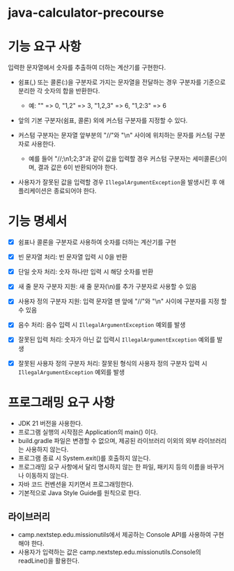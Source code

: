 # java-calculator-precourse

# 기능 요구 사항

입력한 문자열에서 숫자를 추출하여 더하는 계산기를 구현한다.

- 쉼표(,) 또는 콜론(:)을 구분자로 가지는 문자열을 전달하는 경우 구분자를 기준으로 분리한 각 숫자의 합을 반환한다.
    - 예: "" => 0, "1,2" => 3, "1,2,3" => 6, "1,2:3" => 6

- 앞의 기본 구분자(쉼표, 콜론) 외에 커스텀 구분자를 지정할 수 있다.
- 커스텀 구분자는 문자열 앞부분의 "//"와 "\n" 사이에 위치하는 문자를 커스텀 구분자로 사용한다.
    - 예를 들어 "//;\n1;2;3"과 같이 값을 입력할 경우 커스텀 구분자는 세미콜론(;)이며, 결과 값은 6이 반환되어야 한다.
- 사용자가 잘못된 값을 입력할 경우 `IllegalArgumentException`을 발생시킨 후 애플리케이션은 종료되어야 한다.

# 기능 명세서

- [x] 쉼표나 콜론을 구분자로 사용하여 숫자를 더하는 계산기를 구현


- [x] 빈 문자열 처리: 빈 문자열 입력 시 0을 반환


- [x] 단일 숫자 처리: 숫자 하나만 입력 시 해당 숫자를 반환


- [x] 새 줄 문자 구분자 지원: 새 줄 문자(\n)를 추가 구분자로 사용할 수 있음


- [x] 사용자 정의 구분자 지원: 입력 문자열 맨 앞에 "//"와 "\n" 사이에 구분자를 지정 할 수 있음


- [x] 음수 처리: 음수 입력 시 `IllegalArgumentException` 예외를 발생


- [x] 잘못된 입력 처리: 숫자가 아닌 값 입력시 `IllegalArgumentException` 예외를 발생


- [x] 잘못된 사용자 정의 구분자 처리: 잘못된 형식의 사용자 정의 구분자 입력 시 `IllegalArgumentException` 예외를 발생

# 프로그래밍 요구 사항

- JDK 21 버전을 사용한다.
- 프로그램 실행의 시작점은 Application의 main() 이다.
- build.gradle 파일은 변경할 수 없으며, 제공된 라이브러리 이외의 외부 라이브러리는 사용하지 않는다.
- 프로그램 종료 시 System.exit()를 호출하지 않는다.
- 프로그래밍 요구 사항에서 달리 명시하지 않는 한 파일, 패키지 등의 이름을 바꾸거나 이동하지 않는다.
- 자바 코드 컨벤션을 지키면서 프로그래밍한다.
- 기본적으로 Java Style Guide를 원칙으로 한다.

## 라이브러리

- camp.nextstep.edu.missionutils에서 제공하는 Console API를 사용하여 구현해야 한다.
- 사용자가 입력하는 값은 camp.nextstep.edu.missionutils.Console의 readLine()을 활용한다.